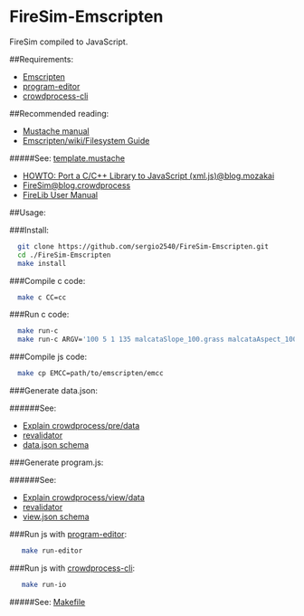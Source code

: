 FireSim-Emscripten
===========

FireSim compiled to JavaScript. 

##Requirements:
  * [Emscripten](https://github.com/kripken/emscripten/wiki/Tutorial)
  * [program-editor](https://github.com/crowdprocess/program-editor)
  * [crowdprocess-cli](https://github.com/CrowdProcess/crp-cli)

##Recommended reading:
 * [Mustache manual](http://mustache.github.io/mustache.5.html)
 * [Emscripten/wiki/Filesystem Guide](https://github.com/kripken/emscripten/wiki/Filesystem-Guide)
  
#####See: [template.mustache](https://github.com/sergio2540/FireSim-Emscripten/blob/master/crowdprocess/pre/template/template.mustache)

 * [HOWTO: Port a C/C++ Library to JavaScript (xml.js)@blog.mozakai](http://mozakai.blogspot.pt/2012/03/howto-port-cc-library-to-javascript.html)
 * [FireSim@blog.crowdprocess](http://blog.crowdprocess.com/post/57794500198/crowdprocess-is-on-fire-wildfire-actually)
  * [FireLib User Manual](https://github.com/sergio2540/FireSim-Emscripten/blob/master/firelib.pdf)


##Usage:

###Install: 

```bash
  git clone https://github.com/sergio2540/FireSim-Emscripten.git
  cd ./FireSim-Emscripten
  make install
```

###Compile c code: 

```bash
  make c CC=cc
```
###Run c code: 

```bash
  make run-c
  make run-c ARGV='100 5 1 135 malcataSlope_100.grass malcataAspect_100.grass'
```
###Compile js code: 

```bash 
  make cp EMCC=path/to/emscripten/emcc
```
###Generate data.json:

######See: 
* [Explain crowdprocess/pre/data](https://gist.github.com/sergio2540/b5b45f9e13e533ea056d)
* [revalidator](https://github.com/flatiron/revalidator)
* [data.json schema](https://github.com/sergio2540/FireSim-Emscripten/blob/master/crowdprocess/pre/schema/data.schema.json)

###Generate program.js:

######See: 
* [Explain crowdprocess/view/data](https://gist.github.com/sergio2540/fac873fccde43bb98b44)
* [revalidator](https://github.com/flatiron/revalidator)
* [view.json schema](https://github.com/sergio2540/FireSim-Emscripten/blob/master/crowdprocess/pre/schema/view.schema.json)
       
###Run js with [program-editor](https://github.com/crowdprocess/program-editor): 

```bash
   make run-editor
```
###Run js with [crowdprocess-cli](https://github.com/CrowdProcess/crp-cli):
```bash
   make run-io
```

#####See: [Makefile](https://github.com/sergio2540/FireSim-Emscripten/blob/master/Makefile)
